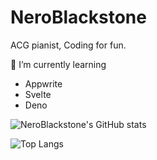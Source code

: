 # NeroBlackstone

ACG pianist, Coding for fun.

🌱 I’m currently learning
- Appwrite
- Svelte
- Deno

![NeroBlackstone's GitHub stats](https://github-readme-stats.vercel.app/api?username=NeroBlackstone&theme=dark)

![Top Langs](https://github-readme-stats.vercel.app/api/top-langs/?username=NeroBlackstone&hide=css,html,Nunjucks,Sass,Scss&theme=dark)


